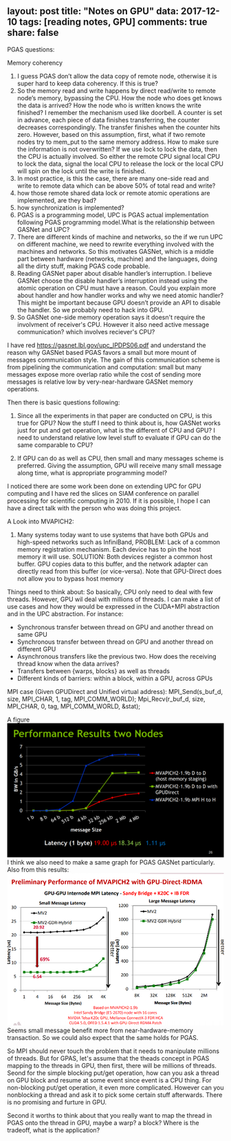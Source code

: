 
layout: post
title: "Notes on GPU"
data: 2017-12-10
tags: [reading notes, GPU]
comments: true
share: false
---

PGAS questions:

Memory coherency
1. I guess PGAS don’t allow the data copy of remote node, otherwise it is super hard to keep data coherency. If this is true?
2. So the memory read and write happens by direct read/write to remote node’s memory, bypassing the CPU. How the node who does get knows the data is arrived? How the node who is written knows the write finished? I remember the mechanism used like doorbell. A counter is set in advance, each piece of data finishes transferring, the counter decreases correspondingly. The transfer finishes when the counter hits zero. However, based on this assumption, first, what if two remote nodes try to mem_put to the same memory address. How to make sure the information is not overwritten? If we use lock to lock the data, then the CPU is actually involved. So either the remote CPU signal local CPU to lock the data, signal the local CPU to release the lock or the local CPU will spin on the lock until the write is finished. 
3. In most practice, is this the case, there are many one-side read and write to remote data which can be above 50% of total read and write?
4. how those remote shared data lock or remote atomic operations are implemented, are they bad?
5. how synchronization is implemented?
6. PGAS is a programming model, UPC is PGAS actual implementation following PGAS programming model.What is the relationship between GASNet and UPC?
7. There are different kinds of machine and networks, so the if we run UPC on different machine, we need to rewrite everything involved with the machines and networks. So this motivates GASNet, which is a middle part between hardware (networks, machine) and the languages, doing all the dirty stuff, making PGAS code probable. 
8. Reading GASNet paper about disable handler’s interruption. I believe GASNet choose the disable handler’s interruption instead using the atomic operation on CPU must have a reason. Could you explain more about handler and how handler works and why we need atomic handler? This might be important because GPU doesn’t provide an API to disable the handler. So we probably need to hack into GPU. 
9. So GASNet one-side memory operation says it doesn't require the involvment of receiver's CPU. However it also need active message communication? which involves reciever's CPU?

I have red https://gasnet.lbl.gov/upc_IPDPS06.pdf and understand the reason why GASNet based PGAS favors a small but more mount of messages communication style. The gain of this communication scheme is from pipelining the communication and computation: small but many messages expose more overlap ratio while the cost of sending more messages is relative low by very-near-hardware GASNet memory operations.

Then there is basic questions following:
1) Since all the experiments in that paper are conducted on CPU, is this true for GPU? Now the stuff I need to think about is, how GASNet works just for put and get operation, what is the different of CPU and GPU? I need to understand relative low level stuff to evaluate if GPU can do the same comparable to CPU?

2) If GPU can do as well as CPU, then small and many messages scheme is preferred. Giving the assumption, GPU will receive many small message along time, what is appropriate programming model?

I noticed there are some work been done on extending UPC for GPU computing and I have red the slices on SIAM conference on parallel processing for scientific computing in 2010. If it is possible, I hope I can have a direct talk with the person who was doing this project. 

A  Look into MVAPICH2:
1) Many systems today want to use systems that have both GPUs and high-speed networks such as InfiniBand, PROBLEM:  Lack of a common memory registration mechanism. Each device has to pin the host memory it will use.  SOLUTION: Both devices register a common host buffer. GPU copies data to this buffer, and the network adapter can directly read from this buffer (or vice-versa). Note that GPU-Direct does not allow you to bypass host memory

Things need to think about: So basically, CPU only need to deal with few threads. However, GPU wil deal with millions of threads. 
I can make a list of use cases and how they would be expressed in the CUDA+MPI abstraction and in the UPC abstraction. For instance:

- Synchronous transfer between thread on GPU and another thread on same GPU
- Synchronous transfer between thread on GPU and another thread on different GPU
- Asynchronous transfers like the previous two. How does the receiving thread know when the data arrives?
- Transfers between {warps, blocks} as well as threads
- Different kinds of barriers: within a block, within a GPU, across GPUs

MPI case (Given GPUDirect and Unified virtual address):
MPI\_Send(s\_buf\_d, size, MPI\_CHAR, 1, tag, MPI\_COMM\_WORLD);
Mpi\_Recv(r\_buf\_d, size, MPI\_CHAR, 0, tag, MPI\_COMM\_WORLD, &stat);

A figure![](https://github.com/YuxinxinChen/YuxinxinChen.github.io/blob/master/images/mpi_comp.png)
I think we also need to make a same graph for PGAS GASNet particularly.
Also from this results:![](https://github.com/YuxinxinChen/YuxinxinChen.github.io/blob/master/images/proming_mvapich.png)
Seems small message benefit more from near-hardware-memory transaction. So we could also expect that the same holds for PGAS.


So MPI should never touch the problem that it needs to manipulate millions of threads.
But for GPAS, let's assume that the theads concept in PGAS mapping to the threads in GPU, then first, there will be millions of threads.
Seond for the simple blocking put/get operation, how can you ask a thread on GPU block and resume at some event since event is a CPU thing. For non-blocking put/get operation, it even more complicated. However can you nonblocking a thread and ask it to pick some certain stuff afterwards. There is no promising and furture in GPU.

Second it worths to think about that you really want to map the thread in PGAS onto the thread in GPU, maybe a warp? a block? Where is the tradeoff, what is the application?


